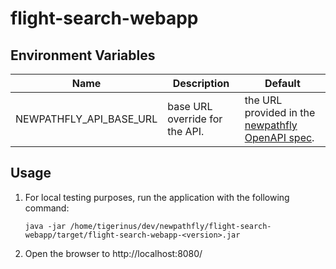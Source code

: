 # flight-search-webapp

## Environment Variables

Name | Description | Default
---- | ----------- | -------
NEWPATHFLY_API_BASE_URL| base URL override for the API. | the URL provided in the [newpathfly OpenAPI spec](https://newpathfly.ticketcombine.com/).

## Usage

1. For local testing purposes, run the application with the following command:

    ```shell
    java -jar /home/tigerinus/dev/newpathfly/flight-search-webapp/target/flight-search-webapp-<version>.jar
    ```

2. Open the browser to http://localhost:8080/
